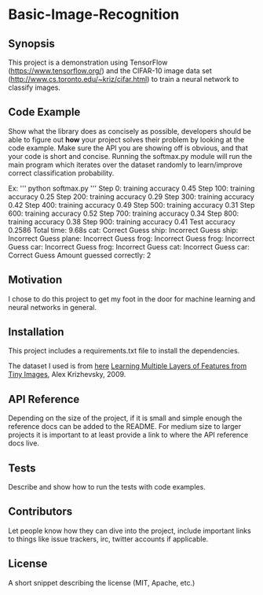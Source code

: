 # Basic-Image-Recognition

## Synopsis

This project is a demonstration using TensorFlow (https://www.tensorflow.org/) and the CIFAR-10 image data set (http://www.cs.toronto.edu/~kriz/cifar.html) to train a neural network to classify images.

## Code Example

Show what the library does as concisely as possible, developers should be able to figure out **how** your project solves their problem by looking at the code example. Make sure the API you are showing off is obvious, and that your code is short and concise.
Running the softmax.py module will run the main program which iterates over the dataset randomly to learn/improve correct classification probability.

Ex:
'''
python softmax.py
'''
Step     0: training accuracy 0.45
Step   100: training accuracy 0.25
Step   200: training accuracy 0.29
Step   300: training accuracy 0.42
Step   400: training accuracy 0.49
Step   500: training accuracy 0.31
Step   600: training accuracy 0.52
Step   700: training accuracy 0.34
Step   800: training accuracy 0.38
Step   900: training accuracy 0.41
Test accuracy 0.2586
Total time:  9.68s
cat: Correct Guess
ship: Incorrect Guess
ship: Incorrect Guess
plane: Incorrect Guess
frog: Incorrect Guess
frog: Incorrect Guess
car: Incorrect Guess
frog: Incorrect Guess
cat: Incorrect Guess
car: Correct Guess
Amount guessed correctly: 2


## Motivation

I chose to do this project to get my foot in the door for machine learning and neural networks in general.

## Installation

This project includes a requirements.txt file to install the dependencies.

The dataset I used is from [here](http://www.cs.toronto.edu/~kriz/cifar.html)
[Learning Multiple Layers of Features from Tiny Images](http://www.cs.toronto.edu/~kriz/learning-features-2009-TR.pdf), Alex Krizhevsky, 2009.

## API Reference

Depending on the size of the project, if it is small and simple enough the reference docs can be added to the README. For medium size to larger projects it is important to at least provide a link to where the API reference docs live.

## Tests

Describe and show how to run the tests with code examples.

## Contributors

Let people know how they can dive into the project, include important links to things like issue trackers, irc, twitter accounts if applicable.

## License

A short snippet describing the license (MIT, Apache, etc.)
